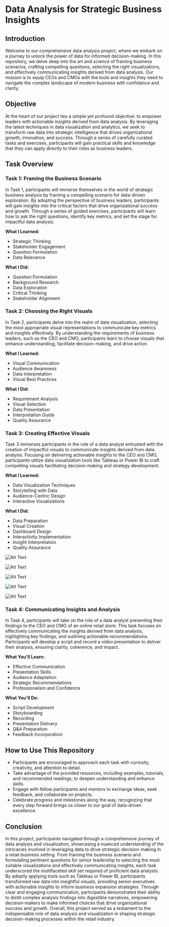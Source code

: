 # Data Analysis for Strategic Business Insights

## Introduction

Welcome to our comprehensive data analysis project, where we embark on a journey to unlock the power of data for informed decision-making. In this repository, we delve deep into the art and science of framing business scenarios, crafting compelling questions, selecting the right visualizations, and effectively communicating insights derived from data analysis. Our mission is to equip CEOs and CMOs with the tools and insights they need to navigate the complex landscape of modern business with confidence and clarity.

## Objective

At the heart of our project lies a simple yet profound objective: to empower leaders with actionable insights derived from data analysis. By leveraging the latest techniques in data visualization and analytics, we seek to transform raw data into strategic intelligence that drives organizational growth, innovation, and success. Through a series of carefully curated tasks and exercises, participants will gain practical skills and knowledge that they can apply directly to their roles as business leaders.

## Task Overview

### Task 1: Framing the Business Scenario

In Task 1, participants will immerse themselves in the world of strategic business analysis by framing a compelling scenario for data-driven exploration. By adopting the perspective of business leaders, participants will gain insights into the critical factors that drive organizational success and growth. Through a series of guided exercises, participants will learn how to ask the right questions, identify key metrics, and set the stage for impactful data analysis.

**What I Learned:**
- Strategic Thinking
- Stakeholder Engagement
- Question Formulation
- Data Relevance

**What I Did:**
- Question Formulation
- Background Research
- Data Exploration
- Critical Thinking
- Stakeholder Alignment

### Task 2: Choosing the Right Visuals

In Task 2, participants delve into the realm of data visualization, selecting the most appropriate visual representations to communicate key metrics and insights effectively. By understanding the requirements of business leaders, such as the CEO and CMO, participants learn to choose visuals that enhance understanding, facilitate decision-making, and drive action.

**What I Learned:**
- Visual Communication
- Audience Awareness
- Data Interpretation
- Visual Best Practices

**What I Did:**
- Requirement Analysis
- Visual Selection
- Data Presentation
- Interpretation Guide
- Quality Assurance

### Task 3: Creating Effective Visuals

Task 3 immerses participants in the role of a data analyst entrusted with the creation of impactful visuals to communicate insights derived from data analysis. Focusing on delivering actionable insights to the CEO and CMO, participants utilize data visualization tools like Tableau or Power BI to craft compelling visuals facilitating decision-making and strategy development.

**What I Learned:**
- Data Visualization Techniques
- Storytelling with Data
- Audience-Centric Design
- Interactive Visualizations

**What I Did:**
- Data Preparation
- Visual Creation
- Dashboard Design
- Interactivity Implementation
- Insight Interpretation
- Quality Assurance

![Alt Text](https://github.com/Ruthwik14/Power-BI/blob/main/TATA%20-%20Online%20Retail%20Dataset/Dash%20Board/Power%20BI%20Dashboard_page-0001.jpg)

![Alt Text](https://github.com/Ruthwik14/Power-BI/blob/main/TATA%20-%20Online%20Retail%20Dataset/Dash%20Board/Power%20BI%20Dashboard_page-0002.jpg)

![Alt Text](https://github.com/Ruthwik14/Power-BI/blob/main/TATA%20-%20Online%20Retail%20Dataset/Dash%20Board/Power%20BI%20Dashboard_page-0003.jpg)

![Alt Text](https://github.com/Ruthwik14/Power-BI/blob/main/TATA%20-%20Online%20Retail%20Dataset/Dash%20Board/Power%20BI%20Dashboard_page-0004.jpg)

![Alt Text](https://github.com/Ruthwik14/Power-BI/blob/main/TATA%20-%20Online%20Retail%20Dataset/Dash%20Board/Power%20BI%20Dashboard_page-0005.jpg)

### Task 4: Communicating Insights and Analysis

In Task 4, participants will take on the role of a data analyst presenting their findings to the CEO and CMO of an online retail store. This task focuses on effectively communicating the insights derived from data analysis, highlighting key findings, and outlining actionable recommendations. Participants will develop a script and record a video presentation to deliver their analysis, ensuring clarity, coherence, and impact.

**What You'll Learn:**
- Effective Communication
- Presentation Skills
- Audience Adaptation
- Strategic Recommendations
- Professionalism and Confidence

**What You'll Do:**
- Script Development
- Storyboarding
- Recording
- Presentation Delivery
- Q&A Preparation
- Feedback Incorporation

## How to Use This Repository

- Participants are encouraged to approach each task with curiosity, creativity, and attention to detail.
- Take advantage of the provided resources, including examples, tutorials, and recommended readings, to deepen understanding and enhance skills.
- Engage with fellow participants and mentors to exchange ideas, seek feedback, and collaborate on projects.
- Celebrate progress and milestones along the way, recognizing that every step forward brings us closer to our goal of data-driven excellence.

## Conclusion

In this project, participants navigated through a comprehensive journey of data analysis and visualization, showcasing a nuanced understanding of the intricacies involved in leveraging data to drive strategic decision-making in a retail business setting. From framing the business scenario and formulating pertinent questions for senior leadership to selecting the most suitable visualizations and effectively communicating insights, each task underscored the multifaceted skill set required of proficient data analysts. By adeptly applying tools such as Tableau or Power BI, participants transformed raw data into insightful visuals, providing senior executives with actionable insights to inform business expansion strategies. Through clear and engaging communication, participants demonstrated their ability to distill complex analysis findings into digestible narratives, empowering decision-makers to make informed choices that drive organizational success and growth. Overall, this project served as a testament to the indispensable role of data analysis and visualization in shaping strategic decision-making processes within the retail industry.
